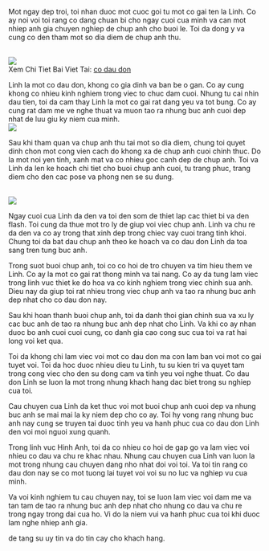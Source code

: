 <p>Mot ngay dep troi, toi nhan duoc mot cuoc goi tu mot co gai ten la Linh. Co ay noi voi toi rang co dang chuan bi cho ngay cuoi cua minh va can mot nhiep anh gia chuyen nghiep de chup anh cho buoi le. Toi da dong y va cung co den tham mot so dia diem de chup anh thu.</p><br><img src="https://khoanhdepemo.com/wp-content/uploads/2024/12/Anh-Trai-Dat1-300x169.jpg"></br>
Xem Chi Tiet Bai Viet Tai: <a href="https://khoanhdepemo.com/anh-co-dau/">co dau don</a><p>Linh la mot co dau don, khong co gia dinh va ban be o gan. Co ay cung khong co nhieu kinh nghiem trong viec to chuc dam cuoi. Nhung tu cai nhin dau tien, toi da cam thay Linh la mot co gai rat dang yeu va tot bung. Co ay cung rat dam me ve nghe thuat va muon tao ra nhung buc anh cuoi dep nhat de luu giu ky niem cua minh.<br><img src="https://khoanhdepemo.com/wp-content/uploads/2024/12/cropped-Du-an-moi.png"></br><p>Sau khi tham quan va chup anh thu tai mot so dia diem, chung toi quyet dinh chon mot cong vien cach do khong xa de chup anh cuoi chinh thuc. Do la mot noi yen tinh, xanh mat va co nhieu goc canh dep de chup anh. Toi va Linh da len ke hoach chi tiet cho buoi chup anh cuoi, tu trang phuc, trang diem cho den cac pose va phong nen se su dung.</p><br><img src="https://khoanhdepemo.com/wp-content/uploads/2024/12/anh-troll-3-300x169.jpg"></br><p>Ngay cuoi cua Linh da den va toi den som de thiet lap cac thiet bi va den flash. Toi cung da thue mot tro ly de giup voi viec chup anh. Linh va chu re da den va co ay trong that xinh dep trong chiec vay cuoi trang tinh khoi. Chung toi da bat dau chup anh theo ke hoach va co dau don Linh da toa sang tren tung buc anh.<p>Trong suot buoi chup anh, toi co co hoi de tro chuyen va tim hieu them ve Linh. Co ay la mot co gai rat thong minh va tai nang. Co ay da tung lam viec trong linh vuc thiet ke do hoa va co kinh nghiem trong viec chinh sua anh. Dieu nay da giup toi rat nhieu trong viec chup anh va tao ra nhung buc anh dep nhat cho co dau don nay.</p><p>Sau khi hoan thanh buoi chup anh, toi da danh thoi gian chinh sua va xu ly cac buc anh de tao ra nhung buc anh dep nhat cho Linh. Va khi co ay nhan duoc bo anh cuoi cuoi cung, co danh gia cao cong suc cua toi va rat hai long voi ket qua.<p>Toi da khong chi lam viec voi mot co dau don ma con lam ban voi mot co gai tuyet voi. Toi da hoc duoc nhieu dieu tu Linh, tu su kien tri va quyet tam trong cong viec cho den su dong cam va tinh yeu voi nghe thuat. Co dau don Linh se luon la mot trong nhung khach hang dac biet trong su nghiep cua toi.</p><p>Cau chuyen cua Linh da ket thuc voi mot buoi chup anh cuoi dep va nhung buc anh se mai mai la ky niem dep cho co ay. Toi hy vong rang nhung buc anh nay cung se truyen tai duoc tinh yeu va hanh phuc cua co dau don Linh den voi moi nguoi xung quanh.</p><p>Trong linh vuc Hinh Anh, toi da co nhieu co hoi de gap go va lam viec voi nhieu co dau va chu re khac nhau. Nhung cau chuyen cua Linh van luon la mot trong nhung cau chuyen dang nho nhat doi voi toi. Va toi tin rang co dau don nay se co mot tuong lai tuyet voi voi su no luc va nghiep vu cua minh.</p><p>Va voi kinh nghiem tu cau chuyen nay, toi se luon lam viec voi dam me va tan tam de tao ra nhung buc anh dep nhat cho nhung co dau va chu re trong ngay trong dai cua ho. Vi do la niem vui va hanh phuc cua toi khi duoc lam nghe nhiep anh gia.</p><p>de tang su uy tin va do tin cay cho khach hang.</p>

